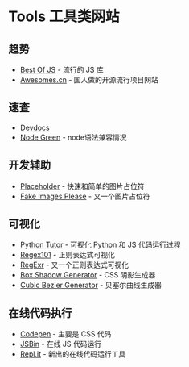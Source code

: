 # Tools 工具类网站

## 趋势
- [Best Of JS](https://stats.js.org/) - 流行的 JS 库
- [Awesomes.cn](https://www.awesomes.cn/) - 国人做的开源流行项目网站

## 速查
- [Devdocs](http://devdocs.io)
- [Node Green](https://node.green/) - node语法兼容情况

## 开发辅助
- [Placeholder](https://placehold.it) - 快速和简单的图片占位符
- [Fake Images Please](https://fakeimg.pl/) - 又一个图片占位符

## 可视化
- [Python Tutor](http://pythontutor.com/visualize.html) - 可视化 Python 和 JS 代码运行过程
- [Regex101](https://regex101.com/) - 正则表达式可视化
- [RegExr](https://regexr.com/) - 又一个正则表达式可视化
- [Box Shadow Generator](https://cssgenerator.org/box-shadow-css-generator.html) - CSS 阴影生成器
- [Cubic Bezier Generator](http://cubic-bezier.com/#.17,.67,.83,.67) - 贝塞尔曲线生成器

## 在线代码执行
- [Codepen](https://codepen.io/) - 主要是 CSS 代码
- [JSBin](http://jsbin.com/) - 在线 JS 代码运行
- [Repl.it](https://repl.it/) - 新出的在线代码运行工具